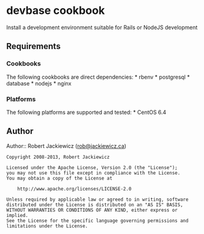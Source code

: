 devbase cookbook
================

Install a development environment suitable for Rails or NodeJS development

Requirements
------------

### Cookbooks

The following cookbooks are direct dependencies:
    * rbenv
    * postgresql
    * database
    * nodejs
    * nginx

### Platforms

The following platforms are supported and tested:
    * CentOS 6.4

Author
------

Author:: Robert Jackiewicz (<rob@jackiewicz.ca>)

```text
Copyright 2008-2013, Robert Jackiewicz

Licensed under the Apache License, Version 2.0 (the "License");
you may not use this file except in compliance with the License.
You may obtain a copy of the License at

    http://www.apache.org/licenses/LICENSE-2.0

Unless required by applicable law or agreed to in writing, software
distributed under the License is distributed on an "AS IS" BASIS,
WITHOUT WARRANTIES OR CONDITIONS OF ANY KIND, either express or implied.
See the License for the specific language governing permissions and
limitations under the License.
```
